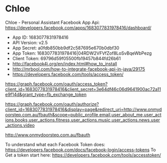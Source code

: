 # Chloe
Chloe - Personal Assistant
Facebook App Api: https://developers.facebook.com/apps/1683077831978416/dashboard/
- App ID: 1683077831978416
- API Version: v2.5
- App Secret: a0fdb850bb9df2c587695e670b0dbf30
- App Token: 1683077831978416|04RDW2VFVfZof8LoSvBqeWbPezg
- Client Token: 69796d59f05500fb19457b844fd26b61
- http://facebook4j.org/en/index.html#how_to_install
- http://mrbool.com/how-to-integrate-facebook-api-in-java/29175
- https://developers.facebook.com/tools/access_token/

https://graph.facebook.com/oauth/access_token?client_id=1683077831978416&client_secret=3e64df46c06d9641900ac72a11e9f14d&grant_type=fb_exchange_token

https://graph.facebook.com/oauth/authorize?client_id=1683077831978416&display=page&redirect_uri=http://www.onmydoorstep.com.au/fbauth&scope=public_profile,email,user_about_me,user_actions.books,user_actions.fitness,user_actions.music,user_actions.news,user_actions.video

http://www.onmydoorstep.com.au/fbauth

To understand what each Facebook Token does: https://developers.facebook.com/docs/facebook-login/access-tokens
To Get a token start here: https://developers.facebook.com/tools/accesstoken/
